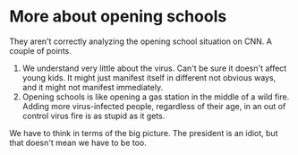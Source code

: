 # More about opening schools
They aren't correctly analyzing the opening school situation on CNN. A couple of points.
1. We understand very little about the virus. Can't be sure it doesn't affect young kids. It might just manifest itself in different not obvious ways, and it might not manifest immediately.
2. Opening schools is like opening a gas station in the middle of a wild fire. Adding more virus-infected people, regardless of their age, in an out of control virus fire is  as stupid as it gets.

We have to think in terms of the big picture. The president is an idiot, but that doesn't mean we have to be too.

